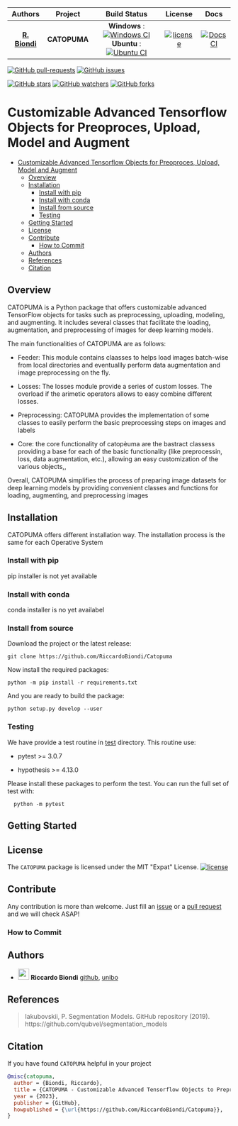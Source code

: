 | **Authors**  | **Project** |  **Build Status** | **License** | **Docs** |
|:------------:|:-----------:|:-----------------:|:-----------:|:--------:|
| [**R. Biondi**](https://github.com/RiccardoBiondi) | **CATOPUMA** | **Windows** : [![Windows CI](https://github.com/RiccardoBiondi/Catopuma/workflows/Windows%20CI/badge.svg)](https://github.com/RiccardoBiondi/Catopuma/actions/workflows/windows_ci.yaml)    <br/> **Ubuntu** : [![Ubuntu CI](https://github.com/RiccardoBiondi/Catopuma/workflows/Ubuntu%20CI/badge.svg)](https://github.com/RiccardoBiondi/Catopuma/actions/workflows/ubuntu_ci.yml)  <br/>   | [![license](https://img.shields.io/github/license/mashape/apistatus.svg)](https://github.com/RiccardoBiondi/Catopuma/blob/master/LICENSE.md) | [![Docs CI](https://github.com/RiccardoBiondi/Catopuma/workflows/Docs%20CI/badge.svg)](https://github.com/RiccardoBiondi/Catopuma/actions/workflows/docs_ci.yaml) |

[![GitHub pull-requests](https://img.shields.io/github/issues-pr/RiccardoBiondi/Catopuma.svg?style=plastic)](https://github.com/RiccardoBiondi/Catopuma/pulls)
[![GitHub issues](https://img.shields.io/github/issues/RiccardoBiondi/Catopuma.svg?style=plastic)](https://github.com/RiccardoBiondi/Catopuma/issues)

[![GitHub stars](https://img.shields.io/github/stars/RiccardoBiondi/Catopuma.svg?label=Stars&style=social)](https://github.com/RiccardoBiondi/Catopuma/stargazers)
[![GitHub watchers](https://img.shields.io/github/watchers/RiccardoBiondi/Catopuma.svg?label=Watch&style=social)](https://github.com/RiccardoBiondi/Catopuma/watchers)
[![GitHub forks](https://img.shields.io/github/watchers/RiccardoBiondi/Catopuma.svg?label=Forks&style=social)](https://github.com/RiccardoBiondi/Catopuma/forks)

# Customizable Advanced Tensorflow Objects for Preoproces, Upload, Model and Augment
 

- [Customizable Advanced Tensorflow Objects for Preoproces, Upload, Model and Augment](#customizable-advanced-tensorflow-objects-for-preoproces-upload-model-and-augment)
  - [Overview](#overview)
  - [Installation](#installation)
    - [Install with pip](#install-with-pip)
    - [Install with conda](#install-with-conda)
    - [Install from source](#install-from-source)
    - [Testing](#testing)
  - [Getting Started](#getting-started)
  - [License](#license)
  - [Contribute](#contribute)
    - [How to Commit](#how-to-commit)
  - [Authors](#authors)
  - [References](#references)
  - [Citation](#citation)


## Overview

CATOPUMA is a Python package that offers customizable advanced TensorFlow objects for tasks such as preprocessing, uploading, modeling, and augmenting. It includes several classes that facilitate the loading, augmentation, and preprocessing of images for deep learning models.

The main functionalities of CATOPUMA are as follows:

  - Feeder: This module contains claasses to helps load images batch-wise from local directories and eventuallly perform data augmentation and image preprocessing on the fly.

  - Losses: The losses module provide a series of custom losses. The overload if the arimetic operators allows to easy combine different losses.

  - Preprocessing: CATOPUMA provides the implementation of some classes to easily perform the basic preprocessing steps on images and labels

  - Core: the core functionality of catopèuma are the bastract classess providing a base for each of the basic functionality (like preprocessin, loss, data augmentation, etc.), allowing an easy customization of the various objects,,

Overall, CATOPUMA simplifies the process of preparing image datasets for deep learning models by providing convenient classes and functions for loading, augmenting, and preprocessing images

## Installation

CATOPUMA offers different installation way.
The installation process is the same for each Operative System

### Install with pip

pip installer is not yet available

### Install with conda

conda installer is no yet availabel

### Install from source

  Download the project or the latest release:

  ```console
  git clone https://github.com/RiccardoBiondi/Catopuma
  ```

  Now  install the required packages:

  ```console
  python -m pip install -r requirements.txt
  ```

  And you are ready to build the package:

  ```console
  python setup.py develop --user
  ```

### Testing

We have provide a test routine in [test](./test) directory. This routine use:

- pytest >= 3.0.7

- hypothesis >= 4.13.0

Please install these packages to perform the test.
You can run the full set of test with:

```console
  python -m pytest
```

## Getting Started

## License

The `CATOPUMA` package is licensed under the MIT "Expat" License.
[![license](https://img.shields.io/github/license/mashape/apistatus.svg)](<https://github.com/RiccardoBiondi/Catopuma/blob/master/LICENSE.md>)


## Contribute

Any contribution is more than welcome. Just fill an [issue]() or a [pull request]() and we will check ASAP!

### How to Commit

## Authors

- <img src="https://avatars3.githubusercontent.com/u/48323959?s=400&v=4" width="25px"> **Riccardo Biondi** [github](https://github.com/RiccardoBiondi),  [unibo](https://www.unibo.it/sitoweb/riccardo.biondi7)

## References

<blockquote> Iakubovskii, P. Segmentation Models. GitHub repository (2019). https://github.com/qubvel/segmentation_models </blockquote>

## Citation

If you have found `CATOPUMA` helpful in your project

```BibTeX
@misc{catopuma,
  author = {Biondi, Riccardo},
  title = {CATOPUMA - Customizable Advanced Tensorflow Objects to Preprocess, Upload, Model and Augment},
  year = {2023},
  publisher = {GitHub},
  howpublished = {\url{https://github.com/RiccardoBiondi/Catopuma}},
}

```
